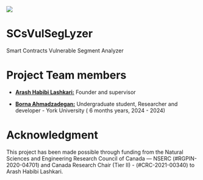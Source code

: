 ![](https://github.com/ahlashkari/SCsVulSegLyzer/blob/main/bccc.jpg)

# SCsVulSegLyzer
Smart Contracts Vulnerable Segment Analyzer 








# Project Team members 

* [**Arash Habibi Lashkari:**](http://ahlashkari.com/index.asp) Founder and supervisor

* [**Borna Ahmadzadegan:**](https://github.com/BobMcDear) Undergraduate student, Researcher and developer - York University ( 6 months years, 2024 - 2024)


# Acknowledgment

This project has been made possible through funding from the Natural Sciences and Engineering Research Council of Canada — NSERC (#RGPIN-2020-04701) and Canada Research Chair (Tier II) - (#CRC-2021-00340) to Arash Habibi Lashkari.
